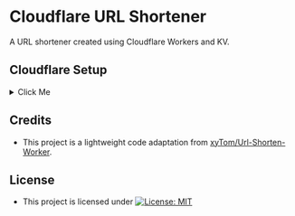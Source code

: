# Cloudflare URL Shortener
A URL shortener created using Cloudflare Workers and KV.

## Cloudflare Setup
<details>
  <summary>Click Me</summary>

   ### Creating a Namespace in Cloudflare Workers KV

1. Go to Cloudflare Workers KV and create a namespace.
   
   ![Create a Namespace](https://github.com/ChaosCrusader/URLShortner/assets/105801260/e758b1fa-6017-428b-9e64-250369642950)

### Creating a Worker

2. Create a Worker and paste the content of [workers.js](https://github.com/ChaosCrusader/CFURLShortner/blob/main/workers.js).
   
   ![Create a Worker](https://github.com/ChaosCrusader/URLShortner/assets/105801260/886b450b-b735-41d7-bc16-59f647003670)

### KV Namespace Bindings

3. Go to Workers Settings.
   
   ![Workers Settings](https://github.com/ChaosCrusader/URLShortner/assets/105801260/db773367-c2ff-4248-8b14-e9f74fe371c6)

4. Set the Variable name as **LINKS** and the KV Namespace to the namespace you created in the first step.
   
   ![Set KV Namespace](https://github.com/ChaosCrusader/URLShortner/assets/105801260/372cbdf4-b82d-4461-ad34-81f9fecae692)

5. Save and Deploy your changes.
</details>

## Credits
- This project is a lightweight code adaptation from [xyTom/Url-Shorten-Worker](https://github.com/xyTom/Url-Shorten-Worker).

## License
- This project is licensed under [![License: MIT](https://img.shields.io/badge/License-MIT-yellow.svg)](https://github.com/ChaosCrusader/CFURLShortner/blob/main/LICENSE)

